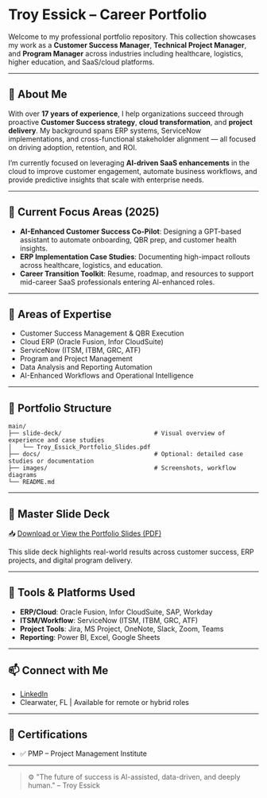 # Troy Essick – Career Portfolio

Welcome to my professional portfolio repository. This collection showcases my work as a **Customer Success Manager**, **Technical Project Manager**, and **Program Manager** across industries including healthcare, logistics, higher education, and SaaS/cloud platforms.

---

## 🎯 About Me

With over **17 years of experience**, I help organizations succeed through proactive **Customer Success strategy**, **cloud transformation**, and **project delivery**. My background spans ERP systems, ServiceNow implementations, and cross-functional stakeholder alignment — all focused on driving adoption, retention, and ROI.

I’m currently focused on leveraging **AI-driven SaaS enhancements** in the cloud to improve customer engagement, automate business workflows, and provide predictive insights that scale with enterprise needs.

---

## 🧠 Current Focus Areas (2025)

- **AI-Enhanced Customer Success Co-Pilot**: Designing a GPT-based assistant to automate onboarding, QBR prep, and customer health insights.
- **ERP Implementation Case Studies**: Documenting high-impact rollouts across healthcare, logistics, and education.
- **Career Transition Toolkit**: Resume, roadmap, and resources to support mid-career SaaS professionals entering AI-enhanced roles.

---

## 💼 Areas of Expertise

- Customer Success Management & QBR Execution  
- Cloud ERP (Oracle Fusion, Infor CloudSuite)  
- ServiceNow (ITSM, ITBM, GRC, ATF)  
- Program and Project Management  
- Data Analysis and Reporting Automation  
- AI-Enhanced Workflows and Operational Intelligence  

---

## 📂 Portfolio Structure

```
main/
├── slide-deck/                          # Visual overview of experience and case studies
│   └── Troy_Essick_Portfolio_Slides.pdf
├── docs/                                # Optional: detailed case studies or documentation
├── images/                              # Screenshots, workflow diagrams
└── README.md
```

---

## 📄 Master Slide Deck

📥 [Download or View the Portfolio Slides (PDF)](./slide-deck/Troy_Essick_Portfolio_Slides.pdf)

This slide deck highlights real-world results across customer success, ERP projects, and digital program delivery.

---

## 🧰 Tools & Platforms Used

- **ERP/Cloud**: Oracle Fusion, Infor CloudSuite, SAP, Workday  
- **ITSM/Workflow**: ServiceNow (ITSM, ITBM, GRC, ATF)  
- **Project Tools**: Jira, MS Project, OneNote, Slack, Zoom, Teams  
- **Reporting**: Power BI, Excel, Google Sheets  

---

## 📫 Connect with Me

- [LinkedIn](https://www.linkedin.com/in/troy-essick/)  
- Clearwater, FL | Available for remote or hybrid roles  

---

## 📌 Certifications

- ✅ PMP – Project Management Institute

---

> ⚙️ "The future of success is AI-assisted, data-driven, and deeply human." – Troy Essick


